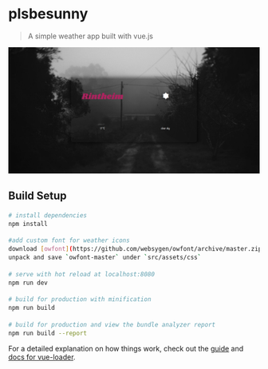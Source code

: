 # plsbesunny

> A simple weather app built with vue.js

![preview image of application](https://raw.githubusercontent.com/IIxauII/plsbesunny/master/preview/previewWeatherApp.png)

## Build Setup

``` bash
# install dependencies
npm install

#add custom font for weather icons
download [owfont](https://github.com/websygen/owfont/archive/master.zip)
unpack and save `owfont-master` under `src/assets/css` 

# serve with hot reload at localhost:8080
npm run dev

# build for production with minification
npm run build

# build for production and view the bundle analyzer report
npm run build --report
```

For a detailed explanation on how things work, check out the [guide](http://vuejs-templates.github.io/webpack/) and [docs for vue-loader](http://vuejs.github.io/vue-loader).
